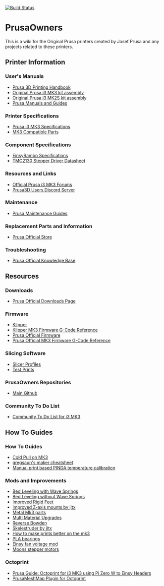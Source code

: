 [![Build Status](https://travis-ci.org/PrusaOwners/prusaowners.svg?branch=master)](https://travis-ci.org/PrusaOwners/prusaowners)
# PrusaOwners
This is a wiki for the Original Prusa printers created by Josef Prusa and any projects related to these printers.
## Printer Information
### User's Manuals
- [Prusa 3D Printing Handbook](https://www.prusa3d.com/downloads/manual/prusa3d_manual_175_en.pdf)
- [Original Prusa i3 MK3 kit assembly](https://manual.prusa3d.com/c/Original_Prusa_i3_MK3_kit_assembly)
- [Original Prusa i3 MK2S kit assembly](https://manual.prusa3d.com/c/Original_Prusa_i3_MK2S_kit_assembly)
- [Prusa Manuals and Guides](https://manual.prusa3d.com/c/English_manuals)
### Printer Specifications
- [Prusa i3 MK3 Specifications]()
- [MK3 Compatible Parts]()
### Component Specifications
- [EinsyRambo Specifications](https://reprap.org/wiki/EinsyRambo)
- [TMC2130 Stepper Driver Datasheet](https://www.trinamic.com/fileadmin/assets/Products/ICs_Documents/TMC2130_datasheet.pdf)
### Resources and Links
- [Official Prusa i3 MK3 Forums](https://shop.prusa3d.com/forum/original-prusa-i3-mk3-f60)
- [Prusa3D Users Discord Server](https://discord.gg/hYUjSnW)
### Maintenance
- [Prusa Maintenance Guides](https://help.prusa3d.com/l/en/category/A6PvLnaCoU-maintenance)
### Replacement Parts and Information
- [Prusa Official Store](https://shop.prusa3d.com/en/)
### Troubleshooting
- [Prusa Official Knowledge Base](https://help.prusa3d.com/l/en)

## Resources
### Downloads
- [Prusa Official Downloads Page](https://www.prusa3d.com/drivers/)
### Firmware
- [Klipper](https://github.com/PrusaOwners/prusaowners/blob/master/Klipper.md)
- [Klipper MK3 Firmware G-Code Reference]()
- [Prusa Official Firmware](https://github.com/prusa3d/Prusa-Firmware)
- [Prusa Official MK3 Firmware G-Code Reference]()
### Slicing Software
- [Slicer Profiles](https://github.com/PrusaOwners/prusaowners/blob/master/Slicer_Profiles.md)
- [Test Prints](https://github.com/PrusaOwners/prusaowners/blob/master/Test_Prints.md)
### PrusaOwners Repositories
- [Main Github](https://github.com/PrusaOwners/prusaowners/)
### Community To Do List
- [Community To Do List for i3 MK3](https://github.com/PrusaOwners/prusaowners/blob/master/Community_To_Do_List_for_i3_MK3.md)
## How To Guides
### How To Guides
- [Cold Pull on MK3]()
- [gregsaun's maker cheatsheet](https://github.com/gregsaun/maker_cheatsheet)
- [Manual print based PINDA temperature calibration](https://github.com/PrusaOwners/prusaowners/blob/master/Manual_print_based_PINDA_temperature_calibration.md)
### Mods and Improvements
- [Bed Leveling with Wave Springs]()
- [Bed Leveling without Wave Springs](https://github.com/PrusaOwners/prusaowners/blob/master/Bed_Leveling_without_Wave_Springs.md)
- [Improved Rigid Feet](https://www.thingiverse.com/thing:2802540)
- [Improved Z-axis mounts by jltx](https://github.com/PrusaOwners/prusaowners/blob/master/Improved_Z-axis_mounts_by_jltx.md)
- [Metal Mk3 parts](https://github.com/PrusaOwners/prusaowners/blob/master/Metal_Mk3_parts.md)
- [Multi Material Upgrades]()
- [Reverse Bowden](https://www.thingiverse.com/thing:2783385)
- [Skelestruder by jltx](https://github.com/PrusaOwners/prusaowners/blob/master/Skelestruder_by_jltx.md)
- [How to make prints better on the mk3](https://github.com/PrusaOwners/prusaowners/blob/master/How_to_make_prints_better_on_the_mk3.md)
- [PLA bearings](https://github.com/PrusaOwners/prusaowners/blob/master/PLA_bearings.md)
- [Einsy fan voltage mod](https://github.com/PrusaOwners/prusaowners/blob/master/Einsy_fan_voltage_mod.md)
- [Moons stepper motors]()
### Octoprint
- [Prusa Guide: Octoprint for i3 MK3 using Pi Zero W to Einsy Headers](https://manual.prusa3d.com/c/Octoprint_for_Original_Prusa_i3_MK3)
- [PrusaMeshMap Plugin for Octoprint](https://github.com/PrusaOwners/OctoPrint-PrusaMeshMap)
